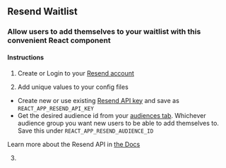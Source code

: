 ## Resend Waitlist
### Allow users to add themselves to your waitlist with this convenient React component

#### Instructions
1. Create or Login to your [Resend account](https://www.resend.com)

2. Add unique values to your config files
  - Create new or use existing [Resend API key](https://resend.com/api-keys) and save as `REACT_APP_RESEND_API_KEY`
  - Get the desired audience id from your [audiences tab](https://resend.com/audiences). Whichever audience group you want new users to be able to add themselves to. Save this under `REACT_APP_RESEND_AUDIENCE_ID`

Learn more about the Resend API in [the Docs](https://resend.com/docs)

3. 

